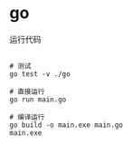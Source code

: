 # go

运行代码

```shell script

# 测试
go test -v ./go

# 直接运行
go run main.go

# 编译运行
go build -o main.exe main.go
main.exe

```